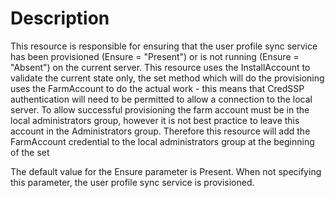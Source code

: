 # Description

This resource is responsible for ensuring that the user profile sync service
has been provisioned (Ensure = "Present") or is not running (Ensure =
"Absent") on the current server. This resource uses the InstallAccount to
validate the current state only, the set method which will do the provisioning
uses the FarmAccount to do the actual work - this means that CredSSP
authentication will need to be permitted to allow a connection to the local
server. To allow successful provisioning the farm account must be in the local
administrators group, however it is not best practice to leave this account in
the Administrators group. Therefore this resource will add the FarmAccount
credential to the local administrators group at the beginning of the set

The default value for the Ensure parameter is Present. When not specifying this
parameter, the user profile sync service is provisioned.
